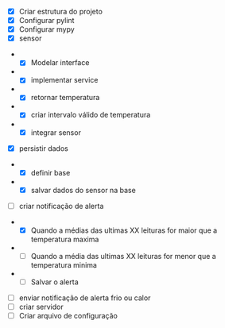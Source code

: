 
- [x] Criar estrutura do projeto
- [x] Configurar pylint
- [x] Configurar mypy
- [x] sensor
- - [x] Modelar interface
- - [x] implementar service
- - [x] retornar temperatura 
- - [x] criar intervalo válido de temperatura
- - [x] integrar sensor
- [x] persistir dados
- - [x] definir base
- - [x] salvar dados do sensor na base
- [ ] criar notificação de alerta
- - [x] Quando a médias das ultimas XX leituras for maior que a temperatura maxima
- - [ ] Quando a média das ultimas XX leituras for menor que a temperatura minima 
- - [ ] Salvar o alerta 
- [ ] enviar notificação de alerta frio ou calor
- [ ] criar servidor
- [ ] Criar arquivo de configuração
